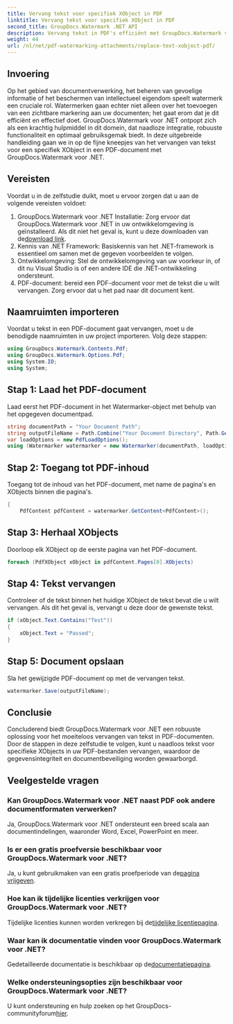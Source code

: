 ```yaml
---
title: Vervang tekst voor specifiek XObject in PDF
linktitle: Vervang tekst voor specifiek XObject in PDF
second_title: GroupDocs.Watermark .NET API
description: Vervang tekst in PDF's efficiënt met GroupDocs.Watermark voor .NET. Integreer watermerken naadloos in uw .NET-toepassingen.
weight: 44
url: /nl/net/pdf-watermarking-attachments/replace-text-xobject-pdf/
---
```

## Invoering
Op het gebied van documentverwerking, het beheren van gevoelige informatie of het beschermen van intellectueel eigendom speelt watermerk een cruciale rol. Watermerken gaan echter niet alleen over het toevoegen van een zichtbare markering aan uw documenten; het gaat erom dat je dit efficiënt en effectief doet. GroupDocs.Watermark voor .NET ontpopt zich als een krachtig hulpmiddel in dit domein, dat naadloze integratie, robuuste functionaliteit en optimaal gebruiksgemak biedt. In deze uitgebreide handleiding gaan we in op de fijne kneepjes van het vervangen van tekst voor een specifiek XObject in een PDF-document met GroupDocs.Watermark voor .NET.
## Vereisten
Voordat u in de zelfstudie duikt, moet u ervoor zorgen dat u aan de volgende vereisten voldoet:
1.  GroupDocs.Watermark voor .NET Installatie: Zorg ervoor dat GroupDocs.Watermark voor .NET in uw ontwikkelomgeving is geïnstalleerd. Als dit niet het geval is, kunt u deze downloaden van de[download link](https://releases.groupdocs.com/Watermark/net/).
2. Kennis van .NET Framework: Basiskennis van het .NET-framework is essentieel om samen met de gegeven voorbeelden te volgen.
3. Ontwikkelomgeving: Stel de ontwikkelomgeving van uw voorkeur in, of dit nu Visual Studio is of een andere IDE die .NET-ontwikkeling ondersteunt.
4. PDF-document: bereid een PDF-document voor met de tekst die u wilt vervangen. Zorg ervoor dat u het pad naar dit document kent.

## Naamruimten importeren
Voordat u tekst in een PDF-document gaat vervangen, moet u de benodigde naamruimten in uw project importeren. Volg deze stappen:

```csharp
using GroupDocs.Watermark.Contents.Pdf;
using GroupDocs.Watermark.Options.Pdf;
using System.IO;
using System;
```
## Stap 1: Laad het PDF-document
Laad eerst het PDF-document in het Watermarker-object met behulp van het opgegeven documentpad.
```csharp
string documentPath = "Your Document Path";
string outputFileName = Path.Combine("Your Document Directory", Path.GetFileName(documentPath));
var loadOptions = new PdfLoadOptions();
using (Watermarker watermarker = new Watermarker(documentPath, loadOptions))
```
## Stap 2: Toegang tot PDF-inhoud
Toegang tot de inhoud van het PDF-document, met name de pagina's en XObjects binnen die pagina's.
```csharp
{
    PdfContent pdfContent = watermarker.GetContent<PdfContent>();
```
## Stap 3: Herhaal XObjects
Doorloop elk XObject op de eerste pagina van het PDF-document.
```csharp
foreach (PdfXObject xObject in pdfContent.Pages[0].XObjects)
```
## Stap 4: Tekst vervangen
Controleer of de tekst binnen het huidige XObject de tekst bevat die u wilt vervangen. Als dit het geval is, vervangt u deze door de gewenste tekst.
```csharp
if (xObject.Text.Contains("Test"))
{
    xObject.Text = "Passed";
}
```
## Stap 5: Document opslaan
Sla het gewijzigde PDF-document op met de vervangen tekst.
```csharp
watermarker.Save(outputFileName);
```

## Conclusie
Concluderend biedt GroupDocs.Watermark voor .NET een robuuste oplossing voor het moeiteloos vervangen van tekst in PDF-documenten. Door de stappen in deze zelfstudie te volgen, kunt u naadloos tekst voor specifieke XObjects in uw PDF-bestanden vervangen, waardoor de gegevensintegriteit en documentbeveiliging worden gewaarborgd.
## Veelgestelde vragen
### Kan GroupDocs.Watermark voor .NET naast PDF ook andere documentformaten verwerken?
Ja, GroupDocs.Watermark voor .NET ondersteunt een breed scala aan documentindelingen, waaronder Word, Excel, PowerPoint en meer.
### Is er een gratis proefversie beschikbaar voor GroupDocs.Watermark voor .NET?
 Ja, u kunt gebruikmaken van een gratis proefperiode van de[pagina vrijgeven](https://releases.groupdocs.com/).
### Hoe kan ik tijdelijke licenties verkrijgen voor GroupDocs.Watermark voor .NET?
 Tijdelijke licenties kunnen worden verkregen bij de[tijdelijke licentiepagina](https://purchase.groupdocs.com/temporary-license/).
### Waar kan ik documentatie vinden voor GroupDocs.Watermark voor .NET?
 Gedetailleerde documentatie is beschikbaar op de[documentatiepagina](https://tutorials.groupdocs.com/Watermark/net/).
### Welke ondersteuningsopties zijn beschikbaar voor GroupDocs.Watermark voor .NET?
 U kunt ondersteuning en hulp zoeken op het GroupDocs-communityforum[hier](https://forum.groupdocs.com/c/watermark/19).
